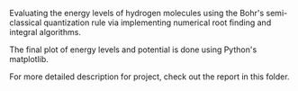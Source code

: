 Evaluating the energy levels of hydrogen molecules using the Bohr's semi-classical quantization rule via implementing numerical root finding and integral algorithms.

The final plot of energy levels and potential is done using Python's matplotlib.

For more detailed description for project, check out the report in this folder.

